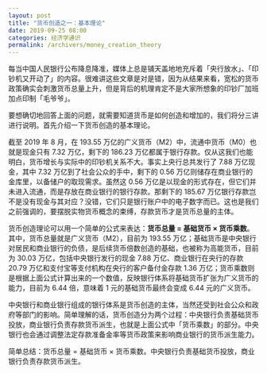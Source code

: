 ```yaml
---
layout: post
title: "货币创造之一：基本理论"
date: 2019-09-25 08:00
categories: 经济学通识
permalink: /archivers/money_creation_theory
---
```


每当中国人民银行公布降息降准，媒体上总是铺天盖地地充斥着「央行放水」、「印钞机又开动了」的内容。很难讲这些文章是对是错，因为从结果来看，宽松的货币政策确实会刺激货币总量上升，但是背后的机理肯定不是大家所想象的印钞厂加班加点印制「毛爷爷」。

要想确切地回答上面的问题，就需要知道货币是如何创造和增加的，我们将分三讲进行说明。首先介绍一下货币创造的基本理论。

截至 2019 年 8 月，在 193.55 万亿的广义货币（M2）中，流通中货币（M0）也就是现金只有 7.32 万亿，剩下的 186.23 万亿都属于银行存款。仅从这我们也能明白，货币增长与实际中的印钞机关系不大。事实上央行总共发行了 7.88 万亿现金，其中 7.32 万亿到了社会公众的手中，剩下的 0.56 万亿则储存在商业银行的金库里，以备储户的取现需求。虽然这 0.56 万亿是以现金的形式存在，但它们并未进入流通，而是存放在商业银行的银行存款。那剩下的 185.67 万亿银行存款岂不是没有现金与其对应？没错，它们只是银行账户中的电子数字而已。这也是我们之前强调的，要摆脱实物货币概念的束缚，存款货币才是货币总量的主体。

货币创造理论可以用一个简单的公式来表达：**货币总量 = 基础货币 × 货币乘数**。其中，货币总量就是广义货币（M2），目前为 193.55 万亿；基础货币是中央银行对居民和商业银行的负债，是后续货币倍数创造的基础，也被称为高能货币，目前为 30.03 万亿，包括中央银行发行的现金 7.88 万亿、商业银行在央行的存款 20.79 万亿和支付宝等支付机构在央行的客户备付金存款 1.36 万亿；货币乘数则是根据上面公式计算出来的一个数值，反映银行体系将基础货币扩张为广义货币的能力，目前为 6.44 倍，意味着 1 元的基础货币最终会变成 6.44 元的广义货币。

中央银行和商业银行组成的银行体系是货币创造的主体，当然还受到社会公众和政府等部门的影响。简单理解的话，货币创造分为两个过程：中央银行负责基础货币投放，商业银行负责存款货币派生，也就是上面公式中「货币乘数」的部分。中央银行也会通过调整法定存款准备金率等货币政策来影响商业银行的货币派生能力。

简单总结：货币总量 = 基础货币 × 货币乘数。中央银行负责基础货币投放，商业银行负责存款货币派生。
